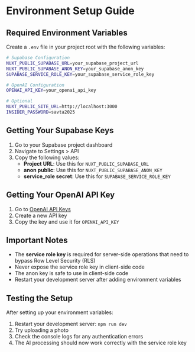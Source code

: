 # Environment Setup Guide

## Required Environment Variables

Create a `.env` file in your project root with the following variables:

```bash
# Supabase Configuration
NUXT_PUBLIC_SUPABASE_URL=your_supabase_project_url
NUXT_PUBLIC_SUPABASE_ANON_KEY=your_supabase_anon_key
SUPABASE_SERVICE_ROLE_KEY=your_supabase_service_role_key

# OpenAI Configuration
OPENAI_API_KEY=your_openai_api_key

# Optional
NUXT_PUBLIC_SITE_URL=http://localhost:3000
INSIDER_PASSWORD=savta2025
```

## Getting Your Supabase Keys

1. Go to your Supabase project dashboard
2. Navigate to Settings > API
3. Copy the following values:
   - **Project URL**: Use this for `NUXT_PUBLIC_SUPABASE_URL`
   - **anon public**: Use this for `NUXT_PUBLIC_SUPABASE_ANON_KEY`
   - **service_role secret**: Use this for `SUPABASE_SERVICE_ROLE_KEY`

## Getting Your OpenAI API Key

1. Go to [OpenAI API Keys](https://platform.openai.com/api-keys)
2. Create a new API key
3. Copy the key and use it for `OPENAI_API_KEY`

## Important Notes

- The **service role key** is required for server-side operations that need to bypass Row Level Security (RLS)
- Never expose the service role key in client-side code
- The anon key is safe to use in client-side code
- Restart your development server after adding environment variables

## Testing the Setup

After setting up your environment variables:

1. Restart your development server: `npm run dev`
2. Try uploading a photo
3. Check the console logs for any authentication errors
4. The AI processing should now work correctly with the service role key 